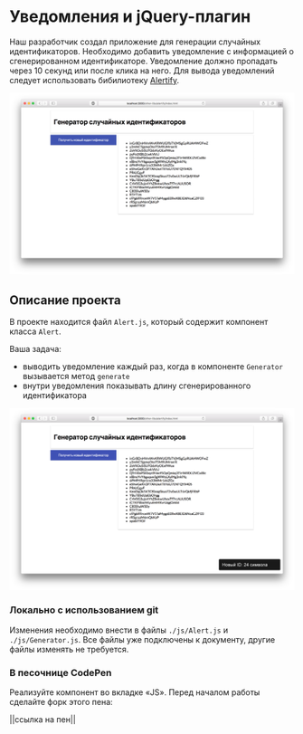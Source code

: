 Уведомления и jQuery-плагин
===

Наш разработчик создал приложение для генерации случайных идентификаторов. Необходимо добавить уведомление с информацией о сгенерированном идентификаторе. Уведомление должно пропадать через 10 секунд или после клика на него. Для вывода уведомлений следует использовать бибилиотеку [Alertify](http://fabien-d.github.io/alertify.js/).

![alertify.png](./assets/alertify.png)

## Описание проекта

В проекте находится файл `Alert.js`, который содержит компонент класса `Alert`.

Ваша задача:
- выводить уведомление каждый раз, когда в компоненте `Generator` вызывается метод `generate`
- внутри уведомления показывать длину сгенерированного идентификатора


![alertify-done.png](./assets/alertify-done.png)

### Локально с использованием git

Изменения необходимо внести в файлы `./js/Alert.js` и `./js/Generator.js`. Все файлы уже подключены к документу, другие файлы изменять не требуется.

### В песочнице CodePen

Реализуйте компонент во вкладке «JS». Перед началом работы сделайте форк этого пена:

||ссылка на пен||
